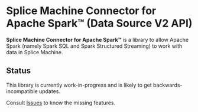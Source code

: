# Splice Machine Connector for Apache Spark™ (Data Source V2 API)

**Splice Machine Connector for Apache Spark™** is a library to allow Apache Spark (namely Spark SQL and Spark Structured Streaming) to work with data in Splice Machine.

## Status

This library is currently work-in-progress and is likely to get backwards-incompatible updates.

Consult [Issues](https://github.com/jaceklaskowski/splice-machine-spark-connector/issues) to know the missing features.

